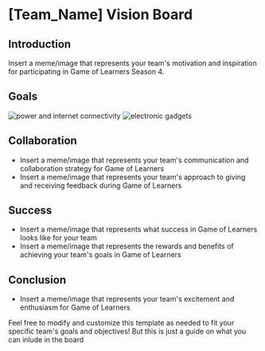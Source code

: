 # [Team_Name] Vision Board

## Introduction

Insert a meme/image that represents your team's motivation and inspiration for participating in Game of Learners Season 4.

## Goals

![power and internet connectivity](https://media.giphy.com/media/7TZeMmo1VDJFC/giphy.gif)
![electronic gadgets](https://media.giphy.com/media/00ECf99y9SaiHt8gFt/giphy.gif)

<!-- - Insert a meme/image that represents your team's primary goal for Game of Learners
#Insert a meme/image that represents your team's secondary goal for Game of Learners
- Insert a meme/image that represents your team's stretch goal for Game of Learners
Skills
- Insert a meme/image that represents the skills you want to learn and develop during Game of Learners
- Insert a meme/image that represents the skills you want to improve during Game of Learners -->

## Collaboration

- Insert a meme/image that represents your team's communication and collaboration strategy for Game of Learners
- Insert a meme/image that represents your team's approach to giving and receiving feedback during Game of Learners

## Success

- Insert a meme/image that represents what success in Game of Learners looks like for your team
- Insert a meme/image that represents the rewards and benefits of achieving your team's goals in Game of Learners

## Conclusion

- Insert a meme/image that represents your team's excitement and enthusiasm for Game of Learners

Feel free to modify and customize this template as needed to fit your specific team's goals and objectives! But this is just a guide on what you can inlude in the board
